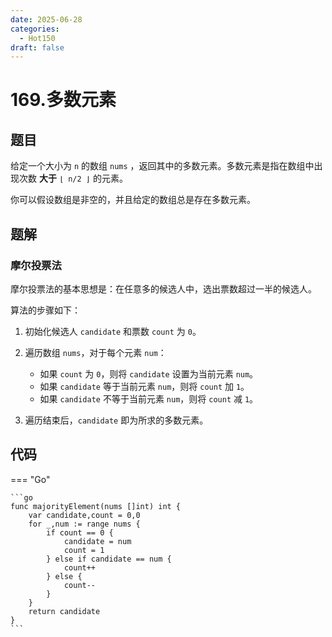```yaml
---
date: 2025-06-28
categories:
  - Hot150
draft: false
---
```


# 169.多数元素

## 题目

给定一个大小为 `n` 的数组 `nums` ，返回其中的多数元素。多数元素是指在数组中出现次数 **大于** `⌊ n/2 ⌋` 的元素。

你可以假设数组是非空的，并且给定的数组总是存在多数元素。

<!-- more -->

## 题解

### 摩尔投票法

摩尔投票法的基本思想是：在任意多的候选人中，选出票数超过一半的候选人。

算法的步骤如下：

1. 初始化候选人 `candidate` 和票数 `count` 为 `0`。
2. 遍历数组 `nums`，对于每个元素 `num`：
    - 如果 `count` 为 `0`，则将 `candidate` 设置为当前元素 `num`。
    - 如果 `candidate` 等于当前元素 `num`，则将 `count` 加 `1`。
    - 如果 `candidate` 不等于当前元素 `num`，则将 `count` 减 `1`。

3. 遍历结束后，`candidate` 即为所求的多数元素。

## 代码

=== "Go"

    ```go
    func majorityElement(nums []int) int {
        var candidate,count = 0,0
        for _,num := range nums {
            if count == 0 {
                candidate = num
                count = 1
            } else if candidate == num {
                count++
            } else {
                count--
            }
        }
        return candidate
    }
    ```